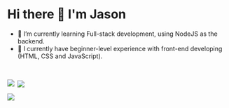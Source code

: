 # Hi there 👋 I'm Jason

- 🌱 I’m currently learning Full-stack development, using NodeJS as the backend.
- 🚀 I currently have beginner-level experience with front-end developing (HTML, CSS and JavaScript).

<br>

<p><img align="left" src="https://github-readme-stats.vercel.app/api?username=jasong-dev&theme=dark&show_icons=true&hide_border=false&count_private=true"></p>
<p>&nbsp;<img align="center" src="https://github-readme-streak-stats.herokuapp.com/?user=jasong-dev&theme=dark&hide_border=false"></p>
<p><img align="center" src="https://github-readme-stats.vercel.app/api/top-langs/?username=jasong-dev&theme=dark&show_icons=true&hide_border=false&layout=compact"></p>
